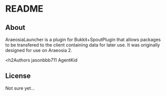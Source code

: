 <h1>README</h1>
<h2>About</h2>
AraeosiaLauncher is a plugin for Bukkit+SpoutPlugin that allows packages to be transfered to the client containing data for later use. It was originally designed for use on Araeosia 2.


<h2Authors</h2>
jasonbbb711
AgentKid

<h2>License</h2>
Not sure yet...
